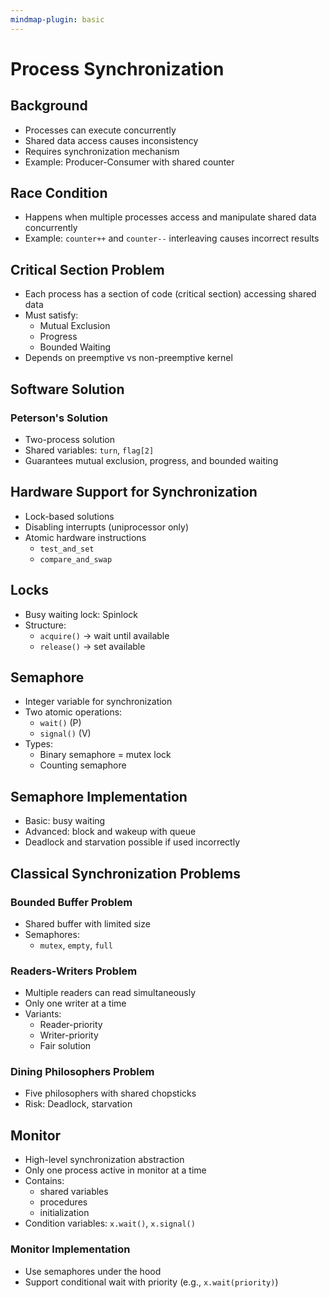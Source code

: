 ```yaml
---
mindmap-plugin: basic
---
```


# Process Synchronization

## Background
- Processes can execute concurrently
- Shared data access causes inconsistency
- Requires synchronization mechanism
- Example: Producer-Consumer with shared counter

## Race Condition
- Happens when multiple processes access and manipulate shared data concurrently
- Example: `counter++` and `counter--` interleaving causes incorrect results

## Critical Section Problem
- Each process has a section of code (critical section) accessing shared data
- Must satisfy:
  - Mutual Exclusion
  - Progress
  - Bounded Waiting
- Depends on preemptive vs non-preemptive kernel

## Software Solution
### Peterson's Solution
- Two-process solution
- Shared variables: `turn`, `flag[2]`
- Guarantees mutual exclusion, progress, and bounded waiting

## Hardware Support for Synchronization
- Lock-based solutions
- Disabling interrupts (uniprocessor only)
- Atomic hardware instructions
  - `test_and_set`
  - `compare_and_swap`

## Locks
- Busy waiting lock: Spinlock
- Structure:
  - `acquire()` → wait until available
  - `release()` → set available

## Semaphore
- Integer variable for synchronization
- Two atomic operations:
  - `wait()` (P)
  - `signal()` (V)
- Types:
  - Binary semaphore = mutex lock
  - Counting semaphore

## Semaphore Implementation
- Basic: busy waiting
- Advanced: block and wakeup with queue
- Deadlock and starvation possible if used incorrectly

## Classical Synchronization Problems

### Bounded Buffer Problem
- Shared buffer with limited size
- Semaphores:
  - `mutex`, `empty`, `full`

### Readers-Writers Problem
- Multiple readers can read simultaneously
- Only one writer at a time
- Variants:
  - Reader-priority
  - Writer-priority
  - Fair solution

### Dining Philosophers Problem
- Five philosophers with shared chopsticks
- Risk: Deadlock, starvation

## Monitor
- High-level synchronization abstraction
- Only one process active in monitor at a time
- Contains:
  - shared variables
  - procedures
  - initialization
- Condition variables: `x.wait()`, `x.signal()`

### Monitor Implementation
- Use semaphores under the hood
- Support conditional wait with priority (e.g., `x.wait(priority)`)